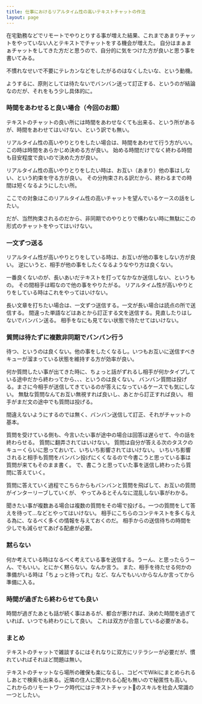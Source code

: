 ```yaml
---
title: 仕事におけるリアルタイム性の高いテキストチャットの作法
layout: page
---
```


在宅勤務などでリモートでやりとりする事が増えた結果、これまであまりチャットをやっていない人とテキストでチャットをする機会が増えた。
自分はまぁまぁチャットをしてきた方だと思うので、自分的に気をつけた方が良いと思う事を書いてみる。

不慣れなせいで不要にテレカンなどをしたがるのはなくしたいな、という動機。

ようするに、原則としては待たないでバンバン送って訂正する、というのが結論なのだが、それをもう少し具体的に。

### 時間をあわせると良い場合（今回のお題）

テキストのチャットの良い所には時間をあわせなくても出来る、という所があるが、時間をあわせてはいけない、という訳でも無い。

リアルタイム性の高いやりとりをしたい場合は、時間をあわせて行う方がいい。この時は時間をあらかじめ決める方が良い。
始める時間だけでなく終わる時間も目安程度で良いので決めた方が良い。

リアルタイム性の高いやりとりをしたい時は、お互い（あまり）他の事はしない、という約束を守る方が良い。
その分拘束される訳だから、終わるまでの時間は短くなるようにしたい所。

ここでの対象はこのリアルタイム性の高いチャットを望んでいるケースの話をしたい。

だが、当然拘束されるのだから、非同期でのやりとりで構わない時に無駄にこの形式のチャットをやってはいけない。

### 一文ずつ送る

リアルタイム性が高いやりとりをしている時は、お互いが他の事をしない方が良い。
逆にいうと、相手が他の事をしたくなるようなやり方は良くない。

一番良くないのが、長いあいだテキストを打ってなかなか送信しない、というもの。
その間相手は暇なので他の事をやりたがる。
リアルタイム性が高いやりとりをしている時はこれをやってはいけない。

長い文章を打ちたい場合は、一文ずつ送信する。一文が長い場合は読点の所で送信する。
間違った単語などはあとから訂正する文を送信する。見直したりはしないでバンバン送る。
相手をなにも見てない状態で待たせてはいけない。

### 質問は待たずに複数非同期でバンバン行う

待つ、というのは良くない。他の事をしたくなるし。いつもお互いに送信すべきキューが溜まっている状態を維持する方が効率が良い。

何か質問したい事が出てきた時に、ちょっと話がずれるし相手が何かタイプしている途中だから終わってから、、、というのは良くない。
バンバン質問は投げる。まさに今相手が送信してきているのが答えになっているケースでも気にしない。
無駄な質問なんてお互い無視すれば良いし、あとから訂正すれば良い。
相手がまだ文の途中でも質問は投げる。

間違えないようにするのでは無く、バンバン送信して訂正、それがチャットの基本。

質問を受けている側も、今言いたい事が途中の場合は回答は遅らせて、今の話を終わらせる。
質問に翻弄されてはいけない。
質問は自分が答える次のタスクのキューくらいに思っておいて、いちいち影響されてはいけない。
いちいち影響されると相手も質問をバンバン投げにくくなるので今書こうと思っている事は質問が来てもそのまま書く。
で、書こうと思っていた事を送信し終わったら質問に答えていく。

質問に答えていく過程でこちらからもバンバンと質問を飛ばして、お互いの質問がインターリーブしていくが、
やってみるとそんなに混乱しない事がわかる。

聞きたい事が複数ある場合は複数の質問をその場で投げる。一つの質問をして答えを待って…などとやってはいけない。
相手にこちらのコンテキストを多く与える為に、なるべく多くの情報を与えておくのだ。
相手からの送信待ちの時間を少しでも減らせてあげる配慮が必要。

### 黙らない

何か考えている時はなるべく考えている事を送信する。うーん、と思ったらうーん、でもいい。とにかく黙らない。なんか言う。
また、相手を待たせる何かの準備がいる時は「ちょっと待ってれ」など、なんでもいいからなんか言ってから準備に入る。

### 時間が過ぎたら終わらせても良い

時間が過ぎたあとも話が続く事はあるが、都合が悪ければ、決めた時間を過ぎていれば、いつでも終わりにして良い。
これは双方が合意している必要がある。

### まとめ

テキストのチャットで雑談するにはそれなりに双方にリテラシーが必要だが、慣れていればそれほど問題は無い。

テキストのチャットなら場所の確保も楽になるし、コピペでWikiにまとめられるしあとで検索も出来る。近隣の住人に聞かれる心配も無いので秘匿性も高い。
これからのリモートワーク時代にはテキストチャットのスキルを社会人常識の一つとしたい。